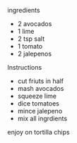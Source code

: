 ingredients
- 2 avocados
- 1 lime
- 2 tsp salt
- 1 tomato
- 2 jalepenos

Instructions
- cut friuts in half 
- mash avocados
- squeeze lime
- dice tomatoes 
- mince jalepeno
- mix all ingrdients 

enjoy on tortilla chips
